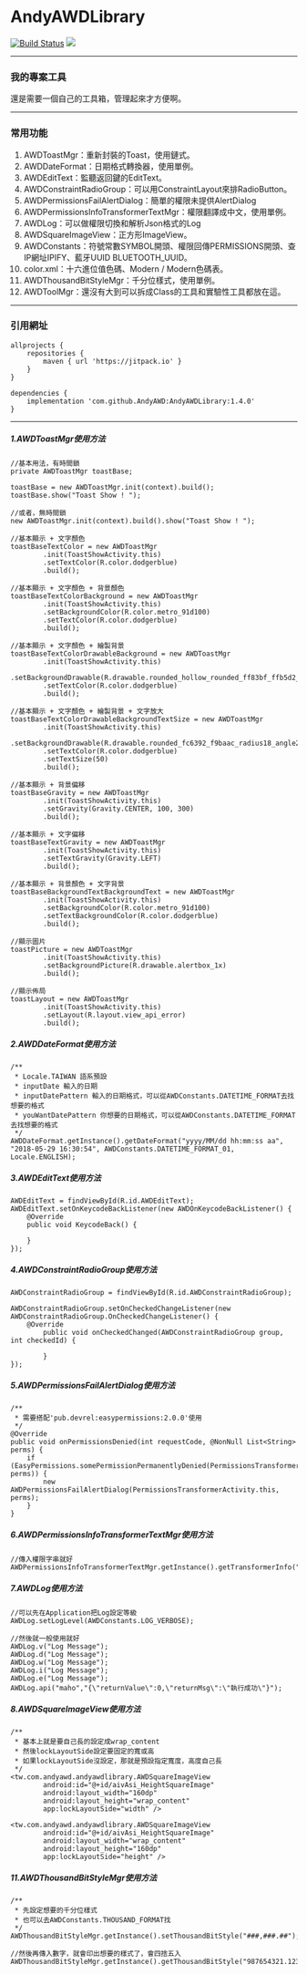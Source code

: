 # AndyAWDLibrary
[![Build Status](https://travis-ci.org/AndyAWD/AndyAWDLibrary.svg?branch=master)](https://travis-ci.org/AndyAWD/AndyAWDLibrary)  [![](https://jitpack.io/v/AndyAWD/AndyAWDLibrary.svg)](https://jitpack.io/#AndyAWD/AndyAWDLibrary)
***
### 我的專案工具
還是需要一個自己的工具箱，管理起來才方便啊。
***  
### 常用功能
1. AWDToastMgr：重新封裝的Toast，使用鏈式。
2. AWDDateFormat：日期格式轉換器，使用單例。
3. AWDEditText：監聽返回鍵的EditText。
4. AWDConstraintRadioGroup：可以用ConstraintLayout來排RadioButton。
5. AWDPermissionsFailAlertDialog：簡單的權限未提供AlertDialog
6. AWDPermissionsInfoTransformerTextMgr：權限翻譯成中文，使用單例。
7. AWDLog：可以做權限切換和解析Json格式的Log
8. AWDSquareImageView：正方形ImageView。
9. AWDConstants：符號常數SYMBOL開頭、權限回傳PERMISSIONS開頭、查IP網址IPIFY、藍牙UUID BLUETOOTH_UUID。
10. color.xml：十六進位值色碼、Modern / Modern色碼表。
11. AWDThousandBitStyleMgr：千分位樣式，使用單例。
12. AWDToolMgr：還沒有大到可以拆成Class的工具和實驗性工具都放在這。
    
***
### 引用網址

    allprojects {
        repositories {
            maven { url 'https://jitpack.io' }
        }
    }

    dependencies {
        implementation 'com.github.AndyAWD:AndyAWDLibrary:1.4.0'
    }
***

##### 1.AWDToastMgr使用方法

    //基本用法，有時間鎖
    private AWDToastMgr toastBase;
    
    toastBase = new AWDToastMgr.init(context).build();
    toastBase.show("Toast Show ! ");
    
    //或者，無時間鎖
    new AWDToastMgr.init(context).build().show("Toast Show ! ");
    
    //基本顯示 + 文字顏色
    toastBaseTextColor = new AWDToastMgr
            .init(ToastShowActivity.this)
            .setTextColor(R.color.dodgerblue)
            .build();
    
    //基本顯示 + 文字顏色 + 背景顏色
    toastBaseTextColorBackground = new AWDToastMgr
            .init(ToastShowActivity.this)
            .setBackgroundColor(R.color.metro_91d100)
            .setTextColor(R.color.dodgerblue)
            .build();
            
    //基本顯示 + 文字顏色 + 繪製背景
    toastBaseTextColorDrawableBackground = new AWDToastMgr
            .init(ToastShowActivity.this)
            .setBackgroundDrawable(R.drawable.rounded_hollow_rounded_ff83bf_ffb5d2_radius20_angle270)
            .setTextColor(R.color.dodgerblue)
            .build();
    
    //基本顯示 + 文字顏色 + 繪製背景 + 文字放大
    toastBaseTextColorDrawableBackgroundTextSize = new AWDToastMgr
            .init(ToastShowActivity.this)
            .setBackgroundDrawable(R.drawable.rounded_fc6392_f9baac_radius18_angle270)
            .setTextColor(R.color.dodgerblue)
            .setTextSize(50)
            .build();
    
    //基本顯示 + 背景偏移
    toastBaseGravity = new AWDToastMgr
            .init(ToastShowActivity.this)
            .setGravity(Gravity.CENTER, 100, 300)
            .build();
    
    //基本顯示 + 文字偏移
    toastBaseTextGravity = new AWDToastMgr
            .init(ToastShowActivity.this)
            .setTextGravity(Gravity.LEFT)
            .build();
    
    //基本顯示 + 背景顏色 + 文字背景
    toastBaseBackgroundTextBackgroundText = new AWDToastMgr
            .init(ToastShowActivity.this)
            .setBackgroundColor(R.color.metro_91d100)
            .setTextBackgroundColor(R.color.dodgerblue)
            .build();
    
    //顯示圖片
    toastPicture = new AWDToastMgr
            .init(ToastShowActivity.this)
            .setBackgroundPicture(R.drawable.alertbox_1x)
            .build();
    
    //顯示佈局
    toastLayout = new AWDToastMgr
            .init(ToastShowActivity.this)
            .setLayout(R.layout.view_api_error)
            .build();

##### 2.AWDDateFormat使用方法            
    
    /**
     * Locale.TAIWAN 語系預設 
     * inputDate 輸入的日期
     * inputDatePattern 輸入的日期格式，可以從AWDConstants.DATETIME_FORMAT去找想要的格式
     * youWantDatePattern 你想要的日期格式，可以從AWDConstants.DATETIME_FORMAT去找想要的格式
     */
    AWDDateFormat.getInstance().getDateFormat("yyyy/MM/dd hh:mm:ss aa", "2018-05-29 16:30:54", AWDConstants.DATETIME_FORMAT_01, Locale.ENGLISH);
    
##### 3.AWDEditText使用方法

    AWDEditText = findViewById(R.id.AWDEditText);
    AWDEditText.setOnKeycodeBackListener(new AWDOnKeycodeBackListener() {
        @Override
        public void KeycodeBack() {
                
        }
    });
        
##### 4.AWDConstraintRadioGroup使用方法

    AWDConstraintRadioGroup = findViewById(R.id.AWDConstraintRadioGroup);
    
    AWDConstraintRadioGroup.setOnCheckedChangeListener(new AWDConstraintRadioGroup.OnCheckedChangeListener() {
        @Override
            public void onCheckedChanged(AWDConstraintRadioGroup group, int checkedId) {
                    
            }
    });
         
##### 5.AWDPermissionsFailAlertDialog使用方法

    /**
     * 需要搭配'pub.devrel:easypermissions:2.0.0'使用     
     */
    @Override
    public void onPermissionsDenied(int requestCode, @NonNull List<String> perms) {
        if (EasyPermissions.somePermissionPermanentlyDenied(PermissionsTransformerActivity.this, perms)) {
            new AWDPermissionsFailAlertDialog(PermissionsTransformerActivity.this, perms);
        }
    }
    
##### 6.AWDPermissionsInfoTransformerTextMgr使用方法

    //傳入權限字串就好
    AWDPermissionsInfoTransformerTextMgr.getInstance().getTransformerInfo("android.permission.CAMERA")
    
##### 7.AWDLog使用方法
    
    //可以先在Application把Log設定等級
    AWDLog.setLogLevel(AWDConstants.LOG_VERBOSE);
    
    //然後就一般使用就好
    AWDLog.v("Log Message");
    AWDLog.d("Log Message");
    AWDLog.w("Log Message");
    AWDLog.i("Log Message");
    AWDLog.e("Log Message");
    AWDLog.api("maho","{\"returnValue\":0,\"returnMsg\":\"執行成功\"}");
    
##### 8.AWDSquareImageView使用方法

    /**
     * 基本上就是要自己長的設定成wrap_content
     * 然後lockLayoutSide設定要固定的寬或高
     * 如果lockLayoutSide沒設定，那就是預設指定寬度，高度自己長
     */
    <tw.com.andyawd.andyawdlibrary.AWDSquareImageView
            android:id="@+id/aivAsi_HeightSquareImage"
            android:layout_width="160dp"
            android:layout_height="wrap_content"
            app:lockLayoutSide="width" />
    
    <tw.com.andyawd.andyawdlibrary.AWDSquareImageView
            android:id="@+id/aivAsi_HeightSquareImage"
            android:layout_width="wrap_content"
            android:layout_height="160dp"
            app:lockLayoutSide="height" />    

##### 11.AWDThousandBitStyleMgr使用方法
 
    /**
     * 先設定想要的千分位樣式
     * 也可以去AWDConstants.THOUSAND_FORMAT找
     */ 
    AWDThousandBitStyleMgr.getInstance().setThousandBitStyle("###,###.##");
    
    //然後再傳入數字，就會印出想要的樣式了，會四捨五入
    AWDThousandBitStyleMgr.getInstance().getThousandBitStyle("987654321.12345") 

